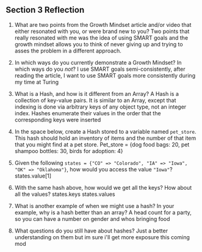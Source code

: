 ## Section 3 Reflection

1. What are two points from the Growth Mindset article and/or video that either resonated with you, or were brand new to you?
Two points that really resonated with me was the idea of using SMART goals and the growth mindset allows you to think of never giving up and trying to asses the problem in a different approach.

1. In which ways do you currently demonstrate a Growth Mindset? In which ways do you _not_?
I use SMART goals semi-consistently, after reading the article, I want to use SMART goals more consistently during my time at Turing
1. What is a Hash, and how is it different from an Array?
A Hash is a collection of key-value pairs. It is similar to an Array, except that indexing is done via arbitrary keys of any object type, not an integer index. Hashes enumerate their values in the order that the corresponding keys were inserted

1. In the space below, create a Hash stored to a variable named `pet_store`.  This hash should hold an inventory of items and the number of that item that you might find at a pet store.
Pet_store = {dog food bags: 20, pet shampoo bottles: 30, birds for adoption: 4}

1. Given the following `states = {"CO" => "Colorado", "IA" => "Iowa", "OK" => "Oklahoma"}`, how would you access the value `"Iowa"`?
states.value[1]

1. With the same hash above, how would we get all the keys?  How about all the values?
states.keys
states.values

1. What is another example of when we might use a hash?  In your example, why is a hash better than an array?
A head count for a party, so you can have a number on gender and whos bringing food

1. What questions do you still have about hashes?
Just a better understanding on them but im sure i'll get more exposure this coming mod 
